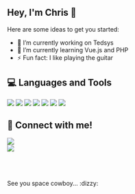 ## Hey, I'm Chris 👋

Here are some ideas to get you started:

- 🔭 I’m currently working on Tedsys
- 🌱 I’m currently learning Vue.js and PHP
- ⚡ Fun fact: I like playing the guitar

## :computer: Languages and Tools

<a href="#"><img src="https://img.icons8.com/color/48/000000/javascript.png"/></a>
<a href="#"><img src="https://img.icons8.com/color/48/000000/vue-js.png"/></a>
<a href="#"><img src="https://img.icons8.com/color/48/000000/bootstrap.png"/></a>
<a href="#"><img src="https://img.icons8.com/color/48/000000/html-5.png"/></a>
<a href="#"><img src="https://img.icons8.com/color/48/000000/css3.png"/></a>
<a href="#"><img src="https://img.icons8.com/color/48/000000/git.png"/></a>
<a href="#"><img src="https://img.icons8.com/officel/48/000000/php-logo.png"/></a>

## :iphone: Connect with me!
<a style="margin-right:550px" href="https://www.instagram.com/mafra_chris/"><img src="https://img.icons8.com/metro/35/000000/instagram-new.png"/></a>
<a href="https://www.linkedin.com/in/christiano-mafra/"><img src="https://img.icons8.com/android/35/000000/linkedin.png"/></a>

<br>
<br>
<br>
See you space cowboy... :dizzy:
